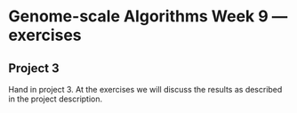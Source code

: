 # Genome-scale Algorithms Week 9 — exercises

## Project 3

Hand in project 3. At the exercises we will discuss the results as described in the project description.
